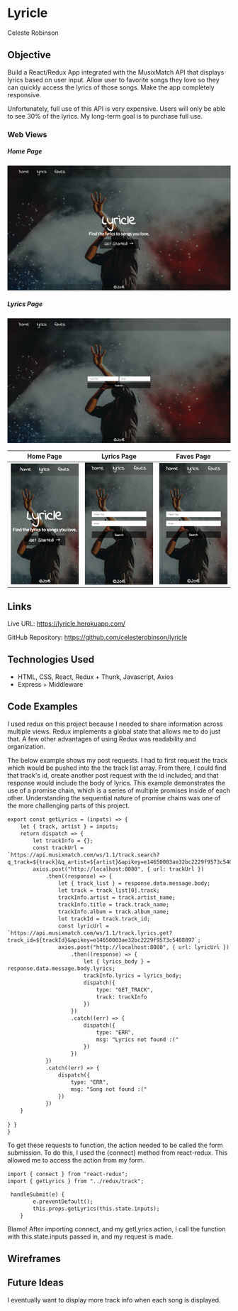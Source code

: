 # Lyricle

Celeste Robinson

## Objective

Build a React/Redux App integrated with the MusixMatch API that displays lyrics based on user input. Allow user to favorite songs they love so they can quickly access the lyrics of those songs. Make the app completely responsive.

Unfortunately, full use of this API is very expensive. Users will only be able to see 30% of the lyrics. My long-term goal is to purchase full use.

### Web Views 
##### Home Page
![homepage-web](screenshots/homepage-web-view.png)
##### Lyrics Page
![lyrics-page](screenshots/lyrics-web-view.png)


Home Page | Lyrics Page | Faves Page
--- | --- | ---
<img alt="homepage-web-view" src="screenshots/homepage-mobile-view.png" width="300" height="auto"> | <img alt="homepage-web-view" src="screenshots/lyrics-mobile-view.png" width="300" height="auto"> | <img alt="homepage-web-view" src="screenshots/lyrics-mobile-view.png" width="300" height="auto">

## Links

Live URL: https://lyricle.herokuapp.com/

GitHub Repository: https://github.com/celesterobinson/lyricle

## Technologies Used
* HTML, CSS, React, Redux + Thunk, Javascript, Axios
* Express + Middleware

## Code Examples

I used redux on this project because I needed to share information across multiple views. Redux implements a global state that allows me to do just that. A few other advantages of using Redux was readability and organization.

The below example shows my post requests. I had to first request the track which would be pushed into the the track list array. From there, I could find that track's id, create another post request with the id included, and that response would include the body of lyrics. This example demonstrates the use of a promise chain, which is a series of multiple promises inside of each other. Understanding the sequential nature of promise chains was one of the more challenging parts of this project.

```
export const getLyrics = (inputs) => {
    let { track, artist } = inputs;
    return dispatch => {
        let trackInfo = {};
        const trackUrl = `https://api.musixmatch.com/ws/1.1/track.search?q_track=${track}&q_artist=${artist}&apikey=e14650003ae32bc2229f9573c5408897`;
        axios.post("http://localhost:8080", { url: trackUrl })
            .then((response) => {
                let { track_list } = response.data.message.body;
                let track = track_list[0].track;
                trackInfo.artist = track.artist_name;
                trackInfo.title = track.track_name;
                trackInfo.album = track.album_name;
                let trackId = track.track_id;
                const lyricUrl = `https://api.musixmatch.com/ws/1.1/track.lyrics.get?track_id=${trackId}&apikey=e14650003ae32bc2229f9573c5408897`;
                axios.post("http://localhost:8080", { url: lyricUrl })
                    .then((response) => {
                        let { lyrics_body } = response.data.message.body.lyrics;
                        trackInfo.lyrics = lyrics_body;
                        dispatch({
                            type: "GET_TRACK",
                            track: trackInfo
                        })
                    })
                    .catch((err) => {
                        dispatch({
                            type: "ERR",
                            msg: "Lyrics not found :("
                        })
                    })
            })
            .catch((err) => {
                dispatch({
                    type: "ERR",
                    msg: "Song not found :("
                })
            })
    }

} }
}
```

To get these requests to function, the action needed to be called the form submission. To do this, I used the {connect} method from react-redux. This allowed me to access the action from my form.

```
import { connect } from "react-redux";
import { getLyrics } from "../redux/track";
```

```
 handleSubmit(e) {
        e.preventDefault();
        this.props.getLyrics(this.state.inputs);
    }
```

Blamo! After importing connect, and my getLyrics action, I call the function with this.state.inputs passed in, and my request is made.

## Wireframes

## Future Ideas

I eventually want to display more track info when each song is displayed. 

